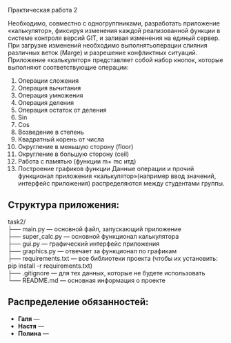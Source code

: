 Практическая работа 2

 Необходимо, совместно с одногруппниками, разработать приложение «калькулятор»,
 фиксируя изменения каждой реализованной функции в системе контроля версий GIT,
 и заливая изменения на единый сервер.
 При загрузке изменений необходимо выполнятьоперации слияния различных веток (Marge)
 и разрешение конфликтных ситуаций.
 Приложение «калькулятор» представляет собой набор кнопок, которые выполняют соответствующие операции:

 1. Операции сложения
 2. Операция вычитания
 3. Операция умножения
 4. Операция деления
 5. Операция остаток от деления
 6. Sin
 7. Cos
 8. Возведение в степень
 9. Квадратный корень от числа
 10. Округление в меньшую сторону (floor)
 11. Округление в большую сторону (ceil)
 12. Работа с памятью (функции m+ mc итд)
 13. Построение графиков функции
 Данные операции  и прочий функционал приложения «калькулятор»(например ввод значений, интерфейс приложения) распределяются между студентами группы.

## Структура приложения:

task2/  
├── main.py — основной файл, запускающий приложение  
├── super_calc.py — основной функционал калькулятора  
├── gui.py — графический интерфейс приложения  
├── graphics.py — отвечает за функционал по графикам  
├── requirements.txt — все библиотеки проекта (чтобы их установить: pip install -r requirements.txt)  
├── .gitignore — для тех данных, которые не будете использовать  
└── README.md — основная информация о проекте  

## Распределение обязанностей:

- **Галя** —  
- **Настя** —  
- **Полина** —  